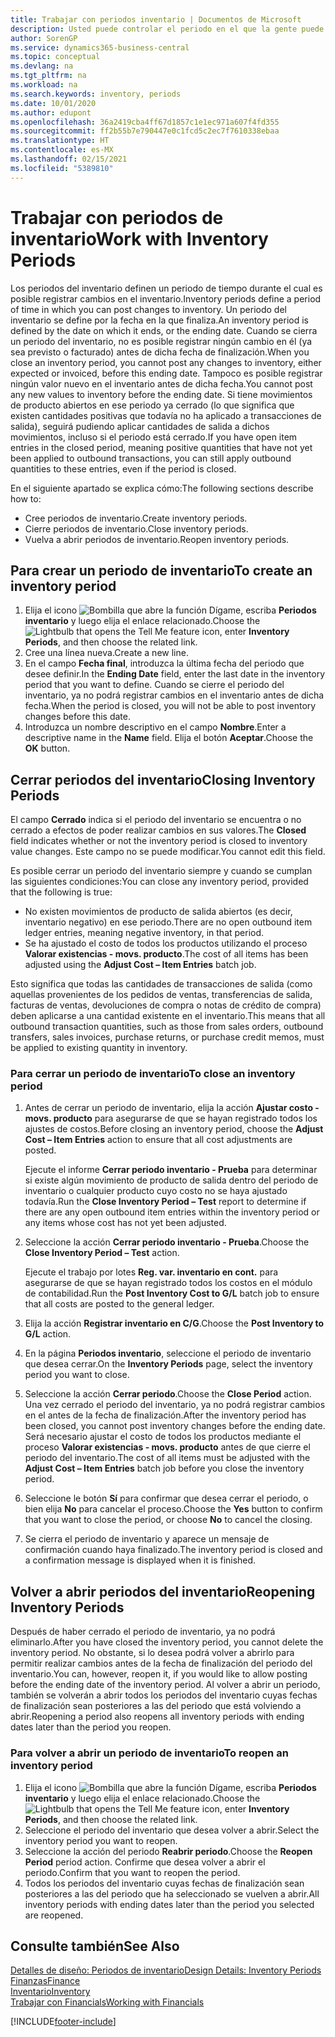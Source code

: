 ```yaml
---
title: Trabajar con periodos inventario | Documentos de Microsoft
description: Usted puede controlar el periodo en el que la gente puede registrar cambios en el inventario mediante la definición de periodos de inventario.
author: SorenGP
ms.service: dynamics365-business-central
ms.topic: conceptual
ms.devlang: na
ms.tgt_pltfrm: na
ms.workload: na
ms.search.keywords: inventory, periods
ms.date: 10/01/2020
ms.author: edupont
ms.openlocfilehash: 36a2419cba4ff67d1857c1e1ec971a607f4fd355
ms.sourcegitcommit: ff2b55b7e790447e0c1fcd5c2ec7f7610338ebaa
ms.translationtype: HT
ms.contentlocale: es-MX
ms.lasthandoff: 02/15/2021
ms.locfileid: "5389810"
---
```

# <a name="work-with-inventory-periods"></a><span data-ttu-id="2ddf8-103">Trabajar con periodos de inventario</span><span class="sxs-lookup"><span data-stu-id="2ddf8-103">Work with Inventory Periods</span></span>
<span data-ttu-id="2ddf8-104">Los periodos del inventario definen un periodo de tiempo durante el cual es posible registrar cambios en el inventario.</span><span class="sxs-lookup"><span data-stu-id="2ddf8-104">Inventory periods define a period of time in which you can post changes to inventory.</span></span> <span data-ttu-id="2ddf8-105">Un periodo del inventario se define por la fecha en la que finaliza.</span><span class="sxs-lookup"><span data-stu-id="2ddf8-105">An inventory period is defined by the date on which it ends, or the ending date.</span></span> <span data-ttu-id="2ddf8-106">Cuando se cierra un periodo del inventario, no es posible registrar ningún cambio en él (ya sea previsto o facturado) antes de dicha fecha de finalización.</span><span class="sxs-lookup"><span data-stu-id="2ddf8-106">When you close an inventory period, you cannot post any changes to inventory, either expected or invoiced, before this ending date.</span></span> <span data-ttu-id="2ddf8-107">Tampoco es posible registrar ningún valor nuevo en el inventario antes de dicha fecha.</span><span class="sxs-lookup"><span data-stu-id="2ddf8-107">You cannot post any new values to inventory before the ending date.</span></span> <span data-ttu-id="2ddf8-108">Si tiene movimientos de producto abiertos en ese periodo ya cerrado (lo que significa que existen cantidades positivas que todavía no ha aplicado a transacciones de salida), seguirá pudiendo aplicar cantidades de salida a dichos movimientos, incluso si el periodo está cerrado.</span><span class="sxs-lookup"><span data-stu-id="2ddf8-108">If you have open item entries in the closed period, meaning positive quantities that have not yet been applied to outbound transactions, you can still apply outbound quantities to these entries, even if the period is closed.</span></span>  

<span data-ttu-id="2ddf8-109">En el siguiente apartado se explica cómo:</span><span class="sxs-lookup"><span data-stu-id="2ddf8-109">The following sections describe how to:</span></span>

* <span data-ttu-id="2ddf8-110">Cree periodos de inventario.</span><span class="sxs-lookup"><span data-stu-id="2ddf8-110">Create inventory periods.</span></span>  
* <span data-ttu-id="2ddf8-111">Cierre periodos de inventario.</span><span class="sxs-lookup"><span data-stu-id="2ddf8-111">Close inventory periods.</span></span>  
* <span data-ttu-id="2ddf8-112">Vuelva a abrir periodos de inventario.</span><span class="sxs-lookup"><span data-stu-id="2ddf8-112">Reopen inventory periods.</span></span>  

## <a name="to-create-an-inventory-period"></a><span data-ttu-id="2ddf8-113">Para crear un periodo de inventario</span><span class="sxs-lookup"><span data-stu-id="2ddf8-113">To create an inventory period</span></span>  
1. <span data-ttu-id="2ddf8-114">Elija el icono ![Bombilla que abre la función Dígame](media/ui-search/search_small.png "Dígame qué desea hacer"), escriba **Periodos inventario** y luego elija el enlace relacionado.</span><span class="sxs-lookup"><span data-stu-id="2ddf8-114">Choose the ![Lightbulb that opens the Tell Me feature](media/ui-search/search_small.png "Tell me what you want to do") icon, enter **Inventory Periods**, and then choose the related link.</span></span>  
2. <span data-ttu-id="2ddf8-115">Cree una línea nueva.</span><span class="sxs-lookup"><span data-stu-id="2ddf8-115">Create a new line.</span></span>  
3. <span data-ttu-id="2ddf8-116">En el campo **Fecha final**, introduzca la última fecha del periodo que desee definir.</span><span class="sxs-lookup"><span data-stu-id="2ddf8-116">In the **Ending Date** field, enter the last date in the inventory period that you want to define.</span></span> <span data-ttu-id="2ddf8-117">Cuando se cierre el periodo del inventario, ya no podrá registrar cambios en el inventario antes de dicha fecha.</span><span class="sxs-lookup"><span data-stu-id="2ddf8-117">When the period is closed, you will not be able to post inventory changes before this date.</span></span>  
4. <span data-ttu-id="2ddf8-118">Introduzca un nombre descriptivo en el campo **Nombre**.</span><span class="sxs-lookup"><span data-stu-id="2ddf8-118">Enter a descriptive name in the **Name** field.</span></span> <span data-ttu-id="2ddf8-119">Elija el botón **Aceptar**.</span><span class="sxs-lookup"><span data-stu-id="2ddf8-119">Choose the **OK** button.</span></span>  

## <a name="closing-inventory-periods"></a><span data-ttu-id="2ddf8-120">Cerrar periodos del inventario</span><span class="sxs-lookup"><span data-stu-id="2ddf8-120">Closing Inventory Periods</span></span>  
<span data-ttu-id="2ddf8-121">El campo **Cerrado** indica si el periodo del inventario se encuentra o no cerrado a efectos de poder realizar cambios en sus valores.</span><span class="sxs-lookup"><span data-stu-id="2ddf8-121">The **Closed** field indicates whether or not the inventory period is closed to inventory value changes.</span></span> <span data-ttu-id="2ddf8-122">Este campo no se puede modificar.</span><span class="sxs-lookup"><span data-stu-id="2ddf8-122">You cannot edit this field.</span></span>  

<span data-ttu-id="2ddf8-123">Es posible cerrar un periodo del inventario siempre y cuando se cumplan las siguientes condiciones:</span><span class="sxs-lookup"><span data-stu-id="2ddf8-123">You can close any inventory period, provided that the following is true:</span></span>  

* <span data-ttu-id="2ddf8-124">No existen movimientos de producto de salida abiertos (es decir, inventario negativo) en ese periodo.</span><span class="sxs-lookup"><span data-stu-id="2ddf8-124">There are no open outbound item ledger entries, meaning negative inventory, in that period.</span></span>  
* <span data-ttu-id="2ddf8-125">Se ha ajustado el costo de todos los productos utilizando el proceso **Valorar existencias - movs. producto**.</span><span class="sxs-lookup"><span data-stu-id="2ddf8-125">The cost of all items has been adjusted using the **Adjust Cost – Item Entries** batch job.</span></span>  

<span data-ttu-id="2ddf8-126">Esto significa que todas las cantidades de transacciones de salida (como aquellas provenientes de los pedidos de ventas, transferencias de salida, facturas de ventas, devoluciones de compra o notas de crédito de compra) deben aplicarse a una cantidad existente en el inventario.</span><span class="sxs-lookup"><span data-stu-id="2ddf8-126">This means that all outbound transaction quantities, such as those from sales orders, outbound transfers, sales invoices, purchase returns, or purchase credit memos, must be applied to existing quantity in inventory.</span></span>  

### <a name="to-close-an-inventory-period"></a><span data-ttu-id="2ddf8-127">Para cerrar un periodo de inventario</span><span class="sxs-lookup"><span data-stu-id="2ddf8-127">To close an inventory period</span></span>  
1. <span data-ttu-id="2ddf8-128">Antes de cerrar un periodo de inventario, elija la acción **Ajustar costo - movs. producto** para asegurarse de que se hayan registrado todos los ajustes de costos.</span><span class="sxs-lookup"><span data-stu-id="2ddf8-128">Before closing an inventory period, choose the **Adjust Cost – Item Entries** action to ensure that all cost adjustments are posted.</span></span>

     <span data-ttu-id="2ddf8-129">Ejecute el informe **Cerrar periodo inventario - Prueba** para determinar si existe algún movimiento de producto de salida dentro del periodo de inventario o cualquier producto cuyo costo no se haya ajustado todavía.</span><span class="sxs-lookup"><span data-stu-id="2ddf8-129">Run the **Close Inventory Period – Test** report to determine if there are any open outbound item entries within the inventory period or any items whose cost has not yet been adjusted.</span></span>  
2. <span data-ttu-id="2ddf8-130">Seleccione la acción **Cerrar periodo inventario - Prueba**.</span><span class="sxs-lookup"><span data-stu-id="2ddf8-130">Choose the **Close Inventory Period – Test** action.</span></span>  

     <span data-ttu-id="2ddf8-131">Ejecute el trabajo por lotes **Reg. var. inventario en cont.** para asegurarse de que se hayan registrado todos los costos en el módulo de contabilidad.</span><span class="sxs-lookup"><span data-stu-id="2ddf8-131">Run the **Post Inventory Cost to G/L** batch job to ensure that all costs are posted to the general ledger.</span></span>  
3. <span data-ttu-id="2ddf8-132">Elija la acción **Registrar inventario en C/G**.</span><span class="sxs-lookup"><span data-stu-id="2ddf8-132">Choose the **Post Inventory to G/L** action.</span></span>  
4. <span data-ttu-id="2ddf8-133">En la página **Periodos inventario**, seleccione el periodo de inventario que desea cerrar.</span><span class="sxs-lookup"><span data-stu-id="2ddf8-133">On the **Inventory Periods** page, select the inventory period you want to close.</span></span>  
5. <span data-ttu-id="2ddf8-134">Seleccione la acción **Cerrar periodo**.</span><span class="sxs-lookup"><span data-stu-id="2ddf8-134">Choose the **Close Period** action.</span></span> <span data-ttu-id="2ddf8-135">Una vez cerrado el periodo del inventario, ya no podrá registrar cambios en el antes de la fecha de finalización.</span><span class="sxs-lookup"><span data-stu-id="2ddf8-135">After the inventory period has been closed, you cannot post inventory changes before the ending date.</span></span> <span data-ttu-id="2ddf8-136">Será necesario ajustar el costo de todos los productos mediante el proceso **Valorar existencias - movs. producto** antes de que cierre el periodo del inventario.</span><span class="sxs-lookup"><span data-stu-id="2ddf8-136">The cost of all items must be adjusted with the **Adjust Cost – Item Entries** batch job before you close the inventory period.</span></span>  
6. <span data-ttu-id="2ddf8-137">Seleccione le botón **Sí** para confirmar que desea cerrar el periodo, o bien elija **No** para cancelar el proceso.</span><span class="sxs-lookup"><span data-stu-id="2ddf8-137">Choose the **Yes** button to confirm that you want to close the period, or choose **No** to cancel the closing.</span></span>  
7. <span data-ttu-id="2ddf8-138">Se cierra el periodo de inventario y aparece un mensaje de confirmación cuando haya finalizado.</span><span class="sxs-lookup"><span data-stu-id="2ddf8-138">The inventory period is closed and a confirmation message is displayed when it is finished.</span></span>  

## <a name="reopening-inventory-periods"></a><span data-ttu-id="2ddf8-139">Volver a abrir periodos del inventario</span><span class="sxs-lookup"><span data-stu-id="2ddf8-139">Reopening Inventory Periods</span></span>  
<span data-ttu-id="2ddf8-140">Después de haber cerrado el periodo de inventario, ya no podrá eliminarlo.</span><span class="sxs-lookup"><span data-stu-id="2ddf8-140">After you have closed the inventory period, you cannot delete the inventory period.</span></span> <span data-ttu-id="2ddf8-141">No obstante, si lo desea podrá volver a abrirlo para permitir realizar cambios antes de la fecha de finalización del periodo del inventario.</span><span class="sxs-lookup"><span data-stu-id="2ddf8-141">You can, however, reopen it, if you would like to allow posting before the ending date of the inventory period.</span></span> <span data-ttu-id="2ddf8-142">Al volver a abrir un periodo, también se volverán a abrir todos los periodos del inventario cuyas fechas de finalización sean posteriores a las del periodo que está volviendo a abrir.</span><span class="sxs-lookup"><span data-stu-id="2ddf8-142">Reopening a period also reopens all inventory periods with ending dates later than the period you reopen.</span></span>  

### <a name="to-reopen-an-inventory-period"></a><span data-ttu-id="2ddf8-143">Para volver a abrir un periodo de inventario</span><span class="sxs-lookup"><span data-stu-id="2ddf8-143">To reopen an inventory period</span></span>  
1. <span data-ttu-id="2ddf8-144">Elija el icono ![Bombilla que abre la función Dígame](media/ui-search/search_small.png "Dígame qué desea hacer"), escriba **Periodos inventario** y luego elija el enlace relacionado.</span><span class="sxs-lookup"><span data-stu-id="2ddf8-144">Choose the ![Lightbulb that opens the Tell Me feature](media/ui-search/search_small.png "Tell me what you want to do") icon, enter **Inventory Periods**, and then choose the related link.</span></span>  
2. <span data-ttu-id="2ddf8-145">Seleccione el periodo del inventario que desea volver a abrir.</span><span class="sxs-lookup"><span data-stu-id="2ddf8-145">Select the inventory period you want to reopen.</span></span>  
3. <span data-ttu-id="2ddf8-146">Seleccione la acción del periodo **Reabrir periodo**.</span><span class="sxs-lookup"><span data-stu-id="2ddf8-146">Choose the **Reopen Period** period action.</span></span> <span data-ttu-id="2ddf8-147">Confirme que desea volver a abrir el periodo.</span><span class="sxs-lookup"><span data-stu-id="2ddf8-147">Confirm that you want to reopen the period.</span></span>  
4. <span data-ttu-id="2ddf8-148">Todos los periodos del inventario cuyas fechas de finalización sean posteriores a las del periodo que ha seleccionado se vuelven a abrir.</span><span class="sxs-lookup"><span data-stu-id="2ddf8-148">All inventory periods with ending dates later than the period you selected are reopened.</span></span>  

## <a name="see-also"></a><span data-ttu-id="2ddf8-149">Consulte también</span><span class="sxs-lookup"><span data-stu-id="2ddf8-149">See Also</span></span>  
[<span data-ttu-id="2ddf8-150">Detalles de diseño: Periodos de inventario</span><span class="sxs-lookup"><span data-stu-id="2ddf8-150">Design Details: Inventory Periods</span></span>](design-details-inventory-periods.md)  
[<span data-ttu-id="2ddf8-151">Finanzas</span><span class="sxs-lookup"><span data-stu-id="2ddf8-151">Finance</span></span>](finance.md)  
[<span data-ttu-id="2ddf8-152">Inventario</span><span class="sxs-lookup"><span data-stu-id="2ddf8-152">Inventory</span></span>](inventory-manage-inventory.md)  
[<span data-ttu-id="2ddf8-153">Trabajar con Financials</span><span class="sxs-lookup"><span data-stu-id="2ddf8-153">Working with Financials</span></span>](ui-work-product.md)


[!INCLUDE[footer-include](includes/footer-banner.md)]